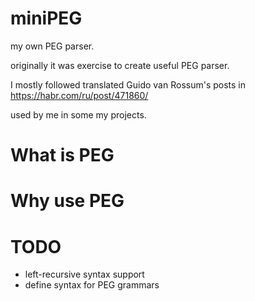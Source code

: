 # miniPEG
my own PEG parser.

originally it was exercise to create useful PEG parser.

I mostly followed translated Guido van Rossum's posts in https://habr.com/ru/post/471860/

used by me in some my projects.

# What is PEG

# Why use PEG

# TODO

- left-recursive syntax support
- define syntax for PEG grammars